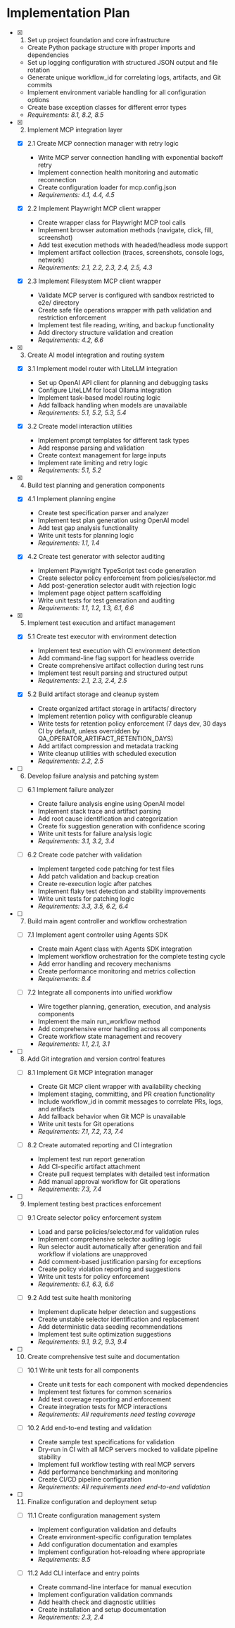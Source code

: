 # Implementation Plan

- [x] 1. Set up project foundation and core infrastructure
  - Create Python package structure with proper imports and dependencies
  - Set up logging configuration with structured JSON output and file rotation
  - Generate unique workflow_id for correlating logs, artifacts, and Git commits
  - Implement environment variable handling for all configuration options
  - Create base exception classes for different error types
  - _Requirements: 8.1, 8.2, 8.5_

- [x] 2. Implement MCP integration layer
  - [x] 2.1 Create MCP connection manager with retry logic
    - Write MCP server connection handling with exponential backoff retry
    - Implement connection health monitoring and automatic reconnection
    - Create configuration loader for mcp.config.json
    - _Requirements: 4.1, 4.4, 4.5_

  - [x] 2.2 Implement Playwright MCP client wrapper
    - Create wrapper class for Playwright MCP tool calls
    - Implement browser automation methods (navigate, click, fill, screenshot)
    - Add test execution methods with headed/headless mode support
    - Implement artifact collection (traces, screenshots, console logs, network)
    - _Requirements: 2.1, 2.2, 2.3, 2.4, 2.5, 4.3_

  - [x] 2.3 Implement Filesystem MCP client wrapper
    - Validate MCP server is configured with sandbox restricted to e2e/ directory
    - Create safe file operations wrapper with path validation and restriction enforcement
    - Implement test file reading, writing, and backup functionality
    - Add directory structure validation and creation
    - _Requirements: 4.2, 6.6_

- [x] 3. Create AI model integration and routing system
  - [x] 3.1 Implement model router with LiteLLM integration
    - Set up OpenAI API client for planning and debugging tasks
    - Configure LiteLLM for local Ollama integration
    - Implement task-based model routing logic
    - Add fallback handling when models are unavailable
    - _Requirements: 5.1, 5.2, 5.3, 5.4_

  - [x] 3.2 Create model interaction utilities
    - Implement prompt templates for different task types
    - Add response parsing and validation
    - Create context management for large inputs
    - Implement rate limiting and retry logic
    - _Requirements: 5.1, 5.2_

- [x] 4. Build test planning and generation components
  - [x] 4.1 Implement planning engine
    - Create test specification parser and analyzer
    - Implement test plan generation using OpenAI model
    - Add test gap analysis functionality
    - Write unit tests for planning logic
    - _Requirements: 1.1, 1.4_

  - [x] 4.2 Create test generator with selector auditing
    - Implement Playwright TypeScript test code generation
    - Create selector policy enforcement from policies/selector.md
    - Add post-generation selector audit with rejection logic
    - Implement page object pattern scaffolding
    - Write unit tests for test generation and auditing
    - _Requirements: 1.1, 1.2, 1.3, 6.1, 6.6_

- [x] 5. Implement test execution and artifact management
  - [x] 5.1 Create test executor with environment detection
    - Implement test execution with CI environment detection
    - Add command-line flag support for headless override
    - Create comprehensive artifact collection during test runs
    - Implement test result parsing and structured output
    - _Requirements: 2.1, 2.3, 2.4, 2.5_

  - [x] 5.2 Build artifact storage and cleanup system
    - Create organized artifact storage in artifacts/ directory
    - Implement retention policy with configurable cleanup
    - Write tests for retention policy enforcement (7 days dev, 30 days CI by default, unless overridden by QA_OPERATOR_ARTIFACT_RETENTION_DAYS)
    - Add artifact compression and metadata tracking
    - Write cleanup utilities with scheduled execution
    - _Requirements: 2.2, 2.5_

- [ ] 6. Develop failure analysis and patching system
  - [ ] 6.1 Implement failure analyzer
    - Create failure analysis engine using OpenAI model
    - Implement stack trace and artifact parsing
    - Add root cause identification and categorization
    - Create fix suggestion generation with confidence scoring
    - Write unit tests for failure analysis logic
    - _Requirements: 3.1, 3.2, 3.4_

  - [ ] 6.2 Create code patcher with validation
    - Implement targeted code patching for test files
    - Add patch validation and backup creation
    - Create re-execution logic after patches
    - Implement flaky test detection and stability improvements
    - Write unit tests for patching logic
    - _Requirements: 3.3, 3.5, 6.2, 6.4_

- [ ] 7. Build main agent controller and workflow orchestration
  - [ ] 7.1 Implement agent controller using Agents SDK
    - Create main Agent class with Agents SDK integration
    - Implement workflow orchestration for the complete testing cycle
    - Add error handling and recovery mechanisms
    - Create performance monitoring and metrics collection
    - _Requirements: 8.4_

  - [ ] 7.2 Integrate all components into unified workflow
    - Wire together planning, generation, execution, and analysis components
    - Implement the main run_workflow method
    - Add comprehensive error handling across all components
    - Create workflow state management and recovery
    - _Requirements: 1.1, 2.1, 3.1_

- [ ] 8. Add Git integration and version control features
  - [ ] 8.1 Implement Git MCP integration manager
    - Create Git MCP client wrapper with availability checking
    - Implement staging, committing, and PR creation functionality
    - Include workflow_id in commit messages to correlate PRs, logs, and artifacts
    - Add fallback behavior when Git MCP is unavailable
    - Write unit tests for Git operations
    - _Requirements: 7.1, 7.2, 7.3, 7.4_

  - [ ] 8.2 Create automated reporting and CI integration
    - Implement test run report generation
    - Add CI-specific artifact attachment
    - Create pull request templates with detailed test information
    - Add manual approval workflow for Git operations
    - _Requirements: 7.3, 7.4_

- [ ] 9. Implement testing best practices enforcement
  - [ ] 9.1 Create selector policy enforcement system
    - Load and parse policies/selector.md for validation rules
    - Implement comprehensive selector auditing logic
    - Run selector audit automatically after generation and fail workflow if violations are unapproved
    - Add comment-based justification parsing for exceptions
    - Create policy violation reporting and suggestions
    - Write unit tests for policy enforcement
    - _Requirements: 6.1, 6.3, 6.6_

  - [ ] 9.2 Add test suite health monitoring
    - Implement duplicate helper detection and suggestions
    - Create unstable selector identification and replacement
    - Add deterministic data seeding recommendations
    - Implement test suite optimization suggestions
    - _Requirements: 9.1, 9.2, 9.3, 9.4_

- [ ] 10. Create comprehensive test suite and documentation
  - [ ] 10.1 Write unit tests for all components
    - Create unit tests for each component with mocked dependencies
    - Implement test fixtures for common scenarios
    - Add test coverage reporting and enforcement
    - Create integration tests for MCP interactions
    - _Requirements: All requirements need testing coverage_

  - [ ] 10.2 Add end-to-end testing and validation
    - Create sample test specifications for validation
    - Dry-run in CI with all MCP servers mocked to validate pipeline stability
    - Implement full workflow testing with real MCP servers
    - Add performance benchmarking and monitoring
    - Create CI/CD pipeline configuration
    - _Requirements: All requirements need end-to-end validation_

- [ ] 11. Finalize configuration and deployment setup
  - [ ] 11.1 Create configuration management system
    - Implement configuration validation and defaults
    - Create environment-specific configuration templates
    - Add configuration documentation and examples
    - Implement configuration hot-reloading where appropriate
    - _Requirements: 8.5_

  - [ ] 11.2 Add CLI interface and entry points
    - Create command-line interface for manual execution
    - Implement configuration validation commands
    - Add health check and diagnostic utilities
    - Create installation and setup documentation
    - _Requirements: 2.3, 2.4_